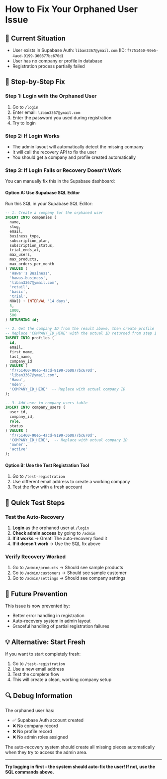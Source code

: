 # How to Fix Your Orphaned User Issue

## 🚨 Current Situation
- User exists in Supabase Auth: `liban3367@ymail.com` (ID: `f7751460-90e5-4acd-9199-360877bc670d`)
- User has no company or profile in database
- Registration process partially failed

## 🔧 Step-by-Step Fix

### Step 1: Login with the Orphaned User
1. Go to `/login`
2. Enter email: `liban3367@ymail.com`
3. Enter the password you used during registration
4. Try to login

### Step 2: If Login Works
- The admin layout will automatically detect the missing company
- It will call the recovery API to fix the user
- You should get a company and profile created automatically

### Step 3: If Login Fails or Recovery Doesn't Work
You can manually fix this in the Supabase dashboard:

#### Option A: Use Supabase SQL Editor
Run this SQL in your Supabase SQL Editor:

```sql
-- 1. Create a company for the orphaned user
INSERT INTO companies (
  name, 
  slug, 
  email, 
  business_type, 
  subscription_plan, 
  subscription_status, 
  trial_ends_at, 
  max_users, 
  max_products, 
  max_orders_per_month
) VALUES (
  'Hawa''s Business',
  'hawas-business',
  'liban3367@ymail.com',
  'retail',
  'basic',
  'trial',
  NOW() + INTERVAL '14 days',
  5,
  1000,
  500
) RETURNING id;

-- 2. Get the company ID from the result above, then create profile
-- Replace 'COMPANY_ID_HERE' with the actual ID returned from step 1
INSERT INTO profiles (
  id,
  email,
  first_name,
  last_name,
  company_id
) VALUES (
  'f7751460-90e5-4acd-9199-360877bc670d',
  'liban3367@ymail.com',
  'Hawa',
  'Aden',
  'COMPANY_ID_HERE'  -- Replace with actual company ID
);

-- 3. Add user to company_users table
INSERT INTO company_users (
  user_id,
  company_id,
  role,
  status
) VALUES (
  'f7751460-90e5-4acd-9199-360877bc670d',
  'COMPANY_ID_HERE',  -- Replace with actual company ID
  'owner',
  'active'
);
```

#### Option B: Use the Test Registration Tool
1. Go to `/test-registration`
2. Use different email address to create a working company
3. Test the flow with a fresh account

## 🎯 Quick Test Steps

### Test the Auto-Recovery
1. **Login** as the orphaned user at `/login`
2. **Check admin access** by going to `/admin`
3. **If it works** → Great! The auto-recovery fixed it
4. **If it doesn't work** → Use the SQL fix above

### Verify Recovery Worked
1. Go to `/admin/products` → Should see sample products
2. Go to `/admin/customers` → Should see sample customer
3. Go to `/admin/settings` → Should see company settings

## 🚀 Future Prevention

This issue is now prevented by:
- Better error handling in registration
- Auto-recovery system in admin layout
- Graceful handling of partial registration failures

## 💡 Alternative: Start Fresh

If you want to start completely fresh:
1. Go to `/test-registration`
2. Use a new email address
3. Test the complete flow
4. This will create a clean, working company setup

## 🔍 Debug Information

The orphaned user has:
- ✅ Supabase Auth account created
- ❌ No company record
- ❌ No profile record  
- ❌ No admin roles assigned

The auto-recovery system should create all missing pieces automatically when they try to access the admin area.

---

**Try logging in first - the system should auto-fix the user! If not, use the SQL commands above.**
